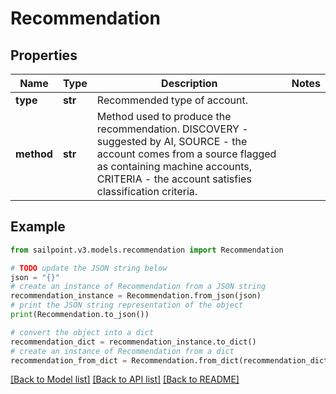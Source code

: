# Recommendation


## Properties

Name | Type | Description | Notes
------------ | ------------- | ------------- | -------------
**type** | **str** | Recommended type of account. | 
**method** | **str** | Method used to produce the recommendation. DISCOVERY - suggested by AI, SOURCE - the account comes from a source flagged as containing machine accounts, CRITERIA - the account satisfies classification criteria. | 

## Example

```python
from sailpoint.v3.models.recommendation import Recommendation

# TODO update the JSON string below
json = "{}"
# create an instance of Recommendation from a JSON string
recommendation_instance = Recommendation.from_json(json)
# print the JSON string representation of the object
print(Recommendation.to_json())

# convert the object into a dict
recommendation_dict = recommendation_instance.to_dict()
# create an instance of Recommendation from a dict
recommendation_from_dict = Recommendation.from_dict(recommendation_dict)
```
[[Back to Model list]](../README.md#documentation-for-models) [[Back to API list]](../README.md#documentation-for-api-endpoints) [[Back to README]](../README.md)


